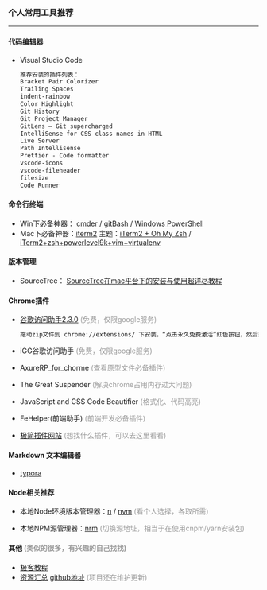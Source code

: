 ### 个人常用工具推荐

----

#### 代码编辑器

- Visual Studio Code

  ``` reStructuredText
  推荐安装的插件列表：
  Bracket Pair Colorizer
  Trailing Spaces
  indent-rainbow
  Color Highlight
  Git History
  Git Project Manager
  GitLens — Git supercharged
  IntelliSense for CSS class names in HTML
  Live Server
  Path Intellisense
  Prettier - Code formatter
  vscode-icons
  vscode-fileheader
  filesize
  Code Runner
  ```

#### 命令行终端

- Win下必备神器： [cmder](https://cmder.net/) / [gitBash](https://git-scm.com/downloads) / [Windows PowerShell](https://docs.microsoft.com/zh-cn/powershell/) 
- Mac下必备神器：[iterm2](https://www.iterm2.com/) 主题：[iTerm2 + Oh My Zsh](https://juejin.im/post/5d6e386ee51d453b1e478b2c) / [iTerm2+zsh+powerlevel9k+vim+virtualenv](https://juejin.im/post/5d7ba7f6e51d453c135c5b79) 

#### 版本管理

- SourceTree： [SourceTree在mac平台下的安装与使用超详尽教程](https://www.jianshu.com/p/b8d0547a8449)

#### Chrome插件

- [谷歌访问助手2.3.0](http://120.24.162.36:9999/public/googleaccessassistant2.3.0.zip) <span style="color: #999;">(免费，仅限google服务)</span> 

  ```reStructuredText
  拖动zip文件到 chrome://extensions/ 下安装，“点击永久免费激活”红色按钮，然后就可以使用google服务了
  ```

- iGG谷歌访问助手 <span style="color: #999;">(免费，仅限google服务)</span> 

- AxureRP_for_chorme <span style="color: #999;">(查看原型文件必备插件) </span>

- The Great Suspender <span style="color: #999;">(解决chrome占用内存过大问题) </span>

- JavaScript and CSS Code Beautifier <span style="color: #999;">(格式化、代码高亮) </span> 

- FeHelper(前端助手) <span style="color: #999;">(前端开发必备插件)</span> 

- [极简插件网站](https://chrome.zzzmh.cn/index#ext) <span style="color: #999;">(想找什么插件，可以去这里看看)</span>

#### Markdown 文本编辑器

- [typora](https://typora.io/) 

#### Node相关推荐

- 本地Node环境版本管理器：[n](https://github.com/tj/n) / [nvm](https://github.com/nvm-sh/nvm) <span style="color: #999;">(看个人选择，各取所需)</span> 

- 本地NPM源管理器：[nrm](https://github.com/Pana/nrm) <span style="color: #999;">(切换源地址，相当于在使用cnpm/yarn安装包)</span> 

#### 其他 <span style="color: #999;font-size: 14px;">(类似的很多，有兴趣的自己找找)</span> 

- [极客教程](https://geek-docs.com/) 
- [资源汇总](https://share.aoping.club/) [github地址](https://github.com/abc-club/js-paradise) <span style="color: #999;">(项目还在维护更新)</span> 
